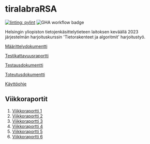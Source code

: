 # tiralabraRSA

[![linting: pylint](https://img.shields.io/badge/linting-pylint-yellowgreen)](https://github.com/PyCQA/pylint)
![GHA workflow badge](https://github.com/tspaanan/tiralabraRSA/workflows/CI/badge.svg)

Helsingin yliopiston tietojenkäsittelytieteen laitoksen keväällä 2023 järjestelmän harjoituskurssin 'Tietorakenteet ja algoritmit' harjoitustyö.

[Määrittelydokumentti](https://github.com/tspaanan/tiralabraRSA/blob/main/Dokumentaatio/M%C3%A4%C3%A4rittelydokumentti.md)

[Testikattavuusraportti](https://github.com/tspaanan/tiralabraRSA/blob/main/Dokumentaatio/Coverage_report.html)

[Testausdokumentti](https://github.com/tspaanan/tiralabraRSA/blob/main/Dokumentaatio/Testausdokumentti.md)

[Toteutusdokumentti](https://github.com/tspaanan/tiralabraRSA/blob/main/Dokumentaatio/Toteutusdokumentti.md)

[Käyttöohje](https://github.com/tspaanan/tiralabraRSA/blob/main/Dokumentaatio/Käyttöohje.md)

## Viikkoraportit

1. [Viikkoraportti 1](https://github.com/tspaanan/tiralabraRSA/blob/main/Dokumentaatio/Viikkoraportti1.md)
2. [Viikkoraportti 2](https://github.com/tspaanan/tiralabraRSA/blob/main/Dokumentaatio/Viikkoraportti2.md)
3. [Viikkoraportti 3](https://github.com/tspaanan/tiralabraRSA/blob/main/Dokumentaatio/Viikkoraportti3.md)
3. [Viikkoraportti 4](https://github.com/tspaanan/tiralabraRSA/blob/main/Dokumentaatio/Viikkoraportti4.md)
3. [Viikkoraportti 5](https://github.com/tspaanan/tiralabraRSA/blob/main/Dokumentaatio/Viikkoraportti5.md)
3. [Viikkoraportti 6](https://github.com/tspaanan/tiralabraRSA/blob/main/Dokumentaatio/Viikkoraportti6.md)
